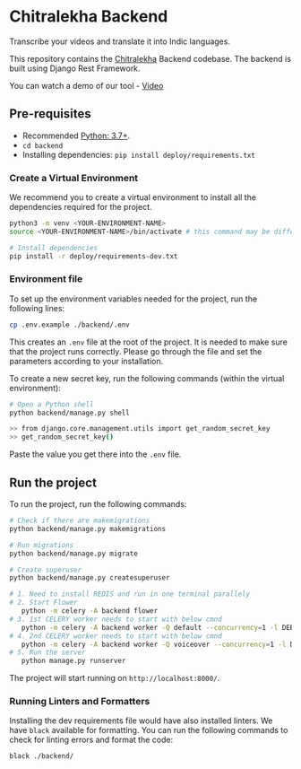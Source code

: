# Chitralekha Backend
Transcribe your videos and translate it into Indic languages.

This repository contains the [Chitralekha](https://github.com/AI4Bharat/Chitralekha) Backend codebase. The backend is built using Django Rest Framework.

You can watch a demo of our tool - [Video](https://youtu.be/l9jUcja0E94)

## Pre-requisites

- Recommended [Python: 3.7+](https://www.python.org/downloads/).
- `cd backend`
- Installing dependencies: `pip install deploy/requirements.txt`

### Create a Virtual Environment

We recommend you to create a virtual environment to install all the dependencies required for the project.

```bash
python3 -m venv <YOUR-ENVIRONMENT-NAME>
source <YOUR-ENVIRONMENT-NAME>/bin/activate # this command may be different based on your OS

# Install dependencies
pip install -r deploy/requirements-dev.txt
```

### Environment file

To set up the environment variables needed for the project, run the following lines:
```bash
cp .env.example ./backend/.env
```

This creates an `.env` file at the root of the project. It is needed to make sure that the project runs correctly. Please go through the file and set the parameters according to your installation.

To create a new secret key, run the following commands (within the virtual environment):

```bash
# Open a Python shell
python backend/manage.py shell

>> from django.core.management.utils import get_random_secret_key
>> get_random_secret_key()
```

Paste the value you get there into the `.env` file.

## Run the project

To run the project, run the following commands:

```bash
# Check if there are makemigrations 
python backend/manage.py makemigrations

# Run migrations
python backend/manage.py migrate

# Create superuser
python backend/manage.py createsuperuser

# 1. Need to install REDIS and run in one terminal parallely
# 2. Start Flower
   python -m celery -A backend flower   
# 3. 1st CELERY worker needs to start with below cmnd
   python -m celery -A backend worker -Q default --concurrency=1 -l DEBUG
# 4. 2nd CELERY worker needs to start with below cmnd
   python -m celery -A backend worker -Q voiceover --concurrency=1 -l DEBUG
# 5. Run the server
   python manage.py runserver

```
The project will start running on `http://localhost:8000/`.

### Running Linters and Formatters

Installing the dev requirements file would have also installed linters. We have `black` available for formatting. You can run the following commands to check for linting errors and format the code:


```bash
black ./backend/
```
